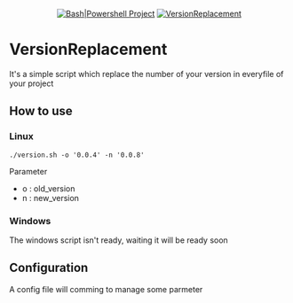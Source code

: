 <p align=center>
  <a href="#"><img src="https://img.shields.io/badge/Language-Bash/Powershell-green" alt="Bash|Powershell Project"/></a>
   <a href="https://github.com/KalvinVilla/VersionningReplace"><img src="https://img.shields.io/badge/Version-0.0.8-blue" alt="VersionReplacement"/></a>
</p>

# VersionReplacement
It's a simple script which replace the number of your version in everyfile of your project 

## How to use 
### Linux 
`./version.sh -o '0.0.4' -n '0.0.8'` 

Parameter 
- o : old_version
- n : new_version

### Windows

The windows script isn't ready, waiting it will be ready soon

## Configuration 

A config file will comming to manage some parmeter
